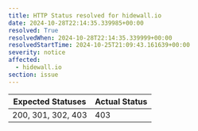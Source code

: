 ```yaml
---
title: HTTP Status resolved for hidewall.io
date: 2024-10-28T22:14:35.339985+00:00
resolved: True
resolvedWhen: 2024-10-28T22:14:35.339999+00:00
resolvedStartTime: 2024-10-25T21:09:43.161639+00:00
severity: notice
affected:
  - hidewall.io
section: issue
---
```


| Expected Statuses | Actual Status  |
|-------------------|----------------|
| 200, 301, 302, 403 | 403 |
